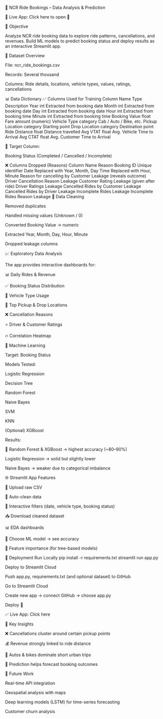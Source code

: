 🚕 NCR Ride Bookings – Data Analysis & Prediction

🔗 Live App: Click here to open 🚀

📌 Objective

Analyze NCR ride booking data to explore ride patterns, cancellations, and revenues.
Build ML models to predict booking status and deploy results as an interactive Streamlit app.

📂 Dataset Overview

File: ncr_ride_bookings.csv

Records: Several thousand

Columns: Ride details, locations, vehicle types, values, ratings, cancellations

📊 Data Dictionary
✅ Columns Used for Training
Column Name	Type	Description
Year	int	Extracted from booking date
Month	int	Extracted from booking date
Day	int	Extracted from booking date
Hour	int	Extracted from booking time
Minute	int	Extracted from booking time
Booking Value	float	Fare amount (numeric)
Vehicle Type	category	Cab / Auto / Bike, etc.
Pickup Location	category	Starting point
Drop Location	category	Destination point
Ride Distance	float	Distance travelled
Avg VTAT	float	Avg. Vehicle Time to Arrival
Avg CTAT	float	Avg. Customer Time to Arrival

🎯 Target Column:

Booking Status (Completed / Cancelled / Incomplete)

❌ Columns Dropped (Reasons)
Column Name	Reason
Booking ID	Unique identifier
Date	Replaced with Year, Month, Day
Time	Replaced with Hour, Minute
Reason for cancelling by Customer	Leakage (reveals outcome)
Driver Cancellation Reason	Leakage
Customer Rating	Leakage (given after ride)
Driver Ratings	Leakage
Cancelled Rides by Customer	Leakage
Cancelled Rides by Driver	Leakage
Incomplete Rides	Leakage
Incomplete Rides Reason	Leakage
🧹 Data Cleaning

Removed duplicates

Handled missing values (Unknown / 0)

Converted Booking Value → numeric

Extracted Year, Month, Day, Hour, Minute

Dropped leakage columns

📈 Exploratory Data Analysis

The app provides interactive dashboards for:

📊 Daily Rides & Revenue

✅ Booking Status Distribution

🚗 Vehicle Type Usage

📍 Top Pickup & Drop Locations

❌ Cancellation Reasons

⭐ Driver & Customer Ratings

🔥 Correlation Heatmap

🤖 Machine Learning

Target: Booking Status

Models Tested:

Logistic Regression

Decision Tree

Random Forest

Naive Bayes

SVM

KNN

(Optional) XGBoost

Results:

🌟 Random Forest & XGBoost → highest accuracy (~80–90%)

Logistic Regression → solid but slightly lower

Naive Bayes → weaker due to categorical imbalance

🌐 Streamlit App Features

📂 Upload raw CSV

🧹 Auto-clean data

🔎 Interactive filters (date, vehicle type, booking status)

📥 Download cleaned dataset

📊 EDA dashboards

🤖 Choose ML model → see accuracy

📌 Feature importance (for tree-based models)

🚀 Deployment
Run Locally
pip install -r requirements.txt
streamlit run app.py

Deploy to Streamlit Cloud

Push app.py, requirements.txt (and optional dataset) to GitHub

Go to Streamlit Cloud

Create new app → connect GitHub → choose app.py

Deploy 🚀

✅ Live App: Click here

🔑 Key Insights

❌ Cancellations cluster around certain pickup points

💰 Revenue strongly linked to ride distance

🛵 Autos & bikes dominate short urban trips

🔮 Prediction helps forecast booking outcomes

📌 Future Work

Real-time API integration

Geospatial analysis with maps

Deep learning models (LSTM) for time-series forecasting

Customer churn analysis
